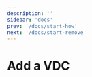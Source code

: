 ```yaml
---
description: ''
sidebar: 'docs'
prev: '/docs/start-how'
next: '/docs/start-remove'
---
```


# Add a VDC
